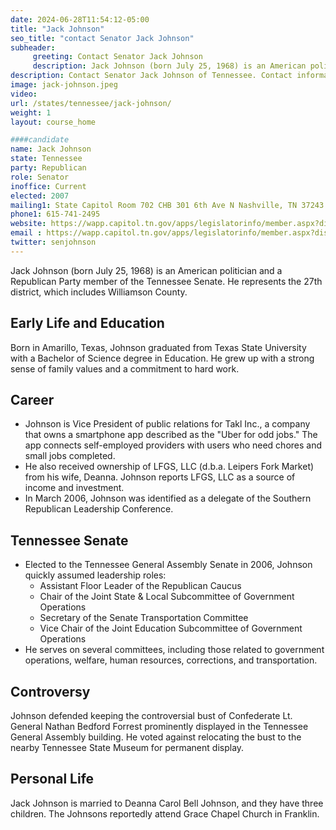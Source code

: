 ```yaml
---
date: 2024-06-28T11:54:12-05:00
title: "Jack Johnson"
seo_title: "contact Senator Jack Johnson"
subheader:
     greeting: Contact Senator Jack Johnson
     description: Jack Johnson (born July 25, 1968) is an American politician and a Republican Party member of the Tennessee Senate. He represents the 27th district, which includes Williamson County.
description: Contact Senator Jack Johnson of Tennessee. Contact information for Jack Johnson includes email address, phone number, and mailing address.
image: jack-johnson.jpeg
video:
url: /states/tennessee/jack-johnson/
weight: 1
layout: course_home

####candidate
name: Jack Johnson
state: Tennessee
party: Republican
role: Senator
inoffice: Current
elected: 2007
mailing1: State Capitol Room 702 CHB 301 6th Ave N Nashville, TN 37243
phone1: 615-741-2495
website: https://wapp.capitol.tn.gov/apps/legislatorinfo/member.aspx?district=S27/
email : https://wapp.capitol.tn.gov/apps/legislatorinfo/member.aspx?district=S27/
twitter: senjohnson
---
```

Jack Johnson (born July 25, 1968) is an American politician and a Republican Party member of the Tennessee Senate. He represents the 27th district, which includes Williamson County.

## Early Life and Education
Born in Amarillo, Texas, Johnson graduated from Texas State University with a Bachelor of Science degree in Education. He grew up with a strong sense of family values and a commitment to hard work.

## Career
- Johnson is Vice President of public relations for Takl Inc., a company that owns a smartphone app described as the "Uber for odd jobs." The app connects self-employed providers with users who need chores and small jobs completed.
- He also received ownership of LFGS, LLC (d.b.a. Leipers Fork Market) from his wife, Deanna. Johnson reports LFGS, LLC as a source of income and investment.
- In March 2006, Johnson was identified as a delegate of the Southern Republican Leadership Conference.

## Tennessee Senate
- Elected to the Tennessee General Assembly Senate in 2006, Johnson quickly assumed leadership roles:
  - Assistant Floor Leader of the Republican Caucus
  - Chair of the Joint State & Local Subcommittee of Government Operations
  - Secretary of the Senate Transportation Committee
  - Vice Chair of the Joint Education Subcommittee of Government Operations
- He serves on several committees, including those related to government operations, welfare, human resources, corrections, and transportation.

## Controversy
Johnson defended keeping the controversial bust of Confederate Lt. General Nathan Bedford Forrest prominently displayed in the Tennessee General Assembly building. He voted against relocating the bust to the nearby Tennessee State Museum for permanent display.

## Personal Life
Jack Johnson is married to Deanna Carol Bell Johnson, and they have three children. The Johnsons reportedly attend Grace Chapel Church in Franklin.


